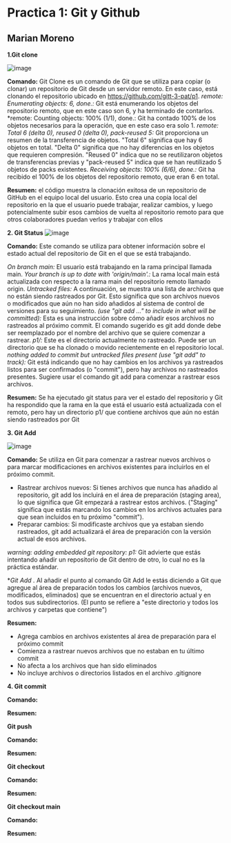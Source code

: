 # Practica 1: Git y Github
## Marian Moreno

**1.Git clone**

![image](https://github.com/marianmoreno1/p1-fork/assets/123356430/df4b091c-1d60-4ef8-8535-317b67fc8ce7)

**Comando:** Git Clone es un comando de Git que se utiliza para copiar (o clonar) un repositorio de Git desde un servidor remoto. En este caso, está clonando el repositorio ubicado en https://github.com/gitt-3-pat/p1.
*remote: Enumerating objects: 6, done.:*  Git está enumerando los objetos del repositorio remoto, que en este caso son 6, y ha terminado de contarlos.
*remote: Counting objects: 100% (1/1), done.: Git ha contado 100% de los objetos necesarios para la operación, que en este caso era solo 1.
*remote: Total 6 (delta 0), reused 0 (delta 0), pack-reused 5:* Git proporciona un resumen de la transferencia de objetos. "Total 6" significa que hay 6 objetos en total. "Delta 0" significa que no hay diferencias en los objetos que requieren compresión. "Reused 0" indica que no se reutilizaron objetos de transferencias previas y "pack-reused 5" indica que se han reutilizado 5 objetos de packs existentes.
*Receiving objects: 100% (6/6), done.:* Git ha recibido el 100% de los objetos del repositorio remoto, que eran 6 en total.

**Resumen:** el código muestra la clonación exitosa de un repositorio de GitHub en el equipo local del usuario. Esto crea una copia local del repositorio en la que el usuario puede trabajar, realizar cambios, y luego potencialmente subir esos cambios de vuelta al repositorio remoto para que otros colaboradores puedan verlos y trabajar con ellos


**2. Git Status**
![image](https://github.com/marianmoreno1/p1-fork/assets/123356430/b2782d78-d031-40b5-a3b6-7d39981b20f8)

**Comando:** Este comando se utiliza para obtener información sobre el estado actual del repositorio de Git en el que se está trabajando.

*On branch main:* El usuario está trabajando en la rama principal llamada main.
*Your branch is up to date with 'origin/main'.:* La rama local main está actualizada con respecto a la rama main del repositorio remoto llamado origin.
*Untracked files:* A continuación, se muestra una lista de archivos que no están siendo rastreados por Git. Esto significa que son archivos nuevos o modificados que aún no han sido añadidos al sistema de control de versiones para su seguimiento.
  *(use "git add <file>..." to include in what will be committed):* Esta es una instrucción sobre cómo añadir esos archivos no rastreados al próximo commit. El comando sugerido es git add <file> donde <file> debe ser reemplazado por el nombre del archivo que se quiere comenzar a rastrear.
  *p1/:* Este es el directorio actualmente no rastreado. Puede ser un directorio que se ha clonado o movido recientemente en el repositorio local.
*nothing added to commit but untracked files present (use "git add" to track):* Git está indicando que no hay cambios en los archivos ya rastreados listos para ser confirmados (o "commit"), pero hay archivos no rastreados presentes. Sugiere usar el comando git add para comenzar a rastrear esos archivos.

**Resumen:** Se ha ejecutado git status para ver el estado del repositorio y Git ha respondido que la rama en la que está el usuario está actualizada con el remoto, pero hay un directorio p1/ que contiene archivos que aún no están siendo rastreados por Git

**3. Git Add**

![image](https://github.com/marianmoreno1/p1-fork/assets/123356430/99254160-5f6c-4031-b93f-3817ecd2883b)

**Comando:** Se utiliza en Git para comenzar a rastrear nuevos archivos o para marcar modificaciones en archivos existentes para incluirlos en el próximo commit.
  - Rastrear archivos nuevos: Si tienes archivos que nunca has añadido al repositorio, git add los incluirá en el área de preparación (staging area), lo que significa que Git empezará a rastrear estos archivos. ("Staging" significa que estás marcando los cambios en los archivos actuales para que sean incluidos en tu próximo "commit").
  - Preparar cambios: Si modificaste archivos que ya estaban siendo rastreados, git add actualizará el área de preparación con la versión actual de esos archivos.

*warning: adding embedded git repository: p1:* Git advierte que estás intentando añadir un repositorio de Git dentro de otro, lo cual no es la práctica estándar.

**Git Add .* Al añadir el punto al comando Git Add le estás diciendo a Git que agregue al área de preparación todos los cambios (archivos nuevos, modificados, eliminados) que se encuentran en el directorio actual y en todos sus subdirectorios. (El punto se refiere a "este directorio y todos los archivos y carpetas que contiene")

**Resumen:** 
  - Agrega cambios en archivos existentes al área de preparación para el próximo commit
  - Comienza a rastrear nuevos archivos que no estaban en tu último commit
  - No afecta a los archivos que han sido eliminados
  - No incluye archivos o directorios listados en el archivo .gitignore

**4. Git commit** 

**Comando:**

**Resumen:**

**Git push**

**Comando:**

**Resumen:**

**Git checkout** 

**Comando:**

**Resumen:**

**Git checkout main**

**Comando:**

**Resumen:**
